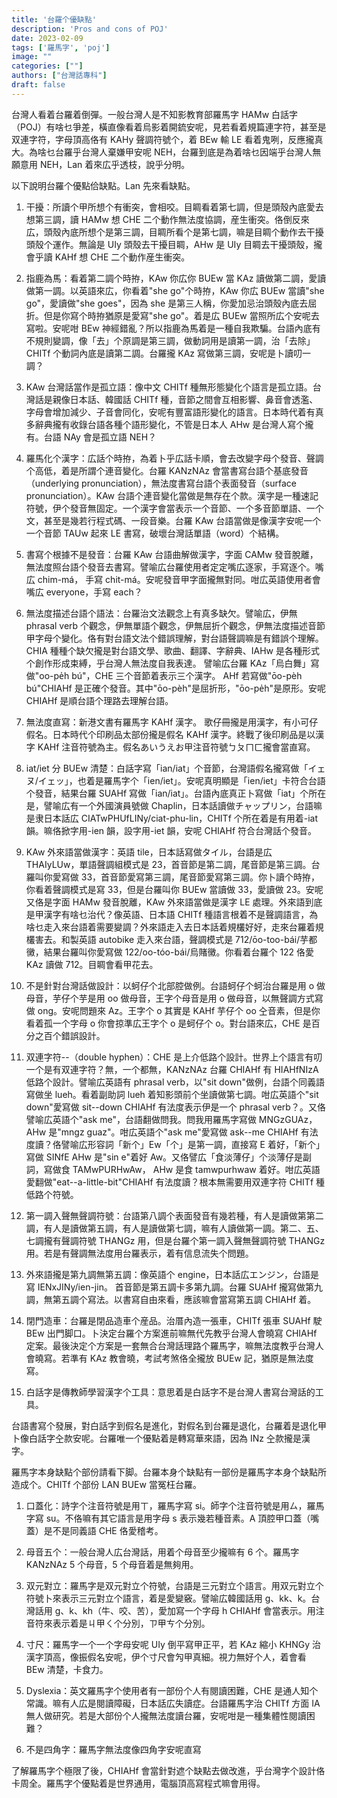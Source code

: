 ```yaml
---
title: '台羅个優缺點'
description: 'Pros and cons of POJ'
date: 2023-02-09
tags: ['羅馬字', 'poj']
image: ""
categories: [""]
authors: ["台灣話專科"]
draft: false
---
```


台灣人看着台羅着倒彈。一般台灣人是不知影教育部羅馬字 HAMw 白話字（POJ）有啥乜爭差，橫直像看着烏影着開鋶安呢，見若看着規篇連字符，甚至是双連字符，字母頂高佫有 KAHy 聲調符號个，着 BEw 輸 LE 看着鬼咧，反應攏真大。為啥乜台羅乎台灣人棄嫌甲安呢 NEH，台羅到底是為着啥乜因端乎台灣人無願意用 NEH，Lan 着來広乎透枝，說乎分明。

以下說明台羅个優點佮缺點。Lan 先來看缺點。

1. 干擾：所讀个甲所想个有衝突，會相咬。目睭看着第七調，但是頭殼內底愛去想第三調，讀 HAMw 想 CHE 二个動作無法度協調，産生衝突。佫倒反來広，頭殼內底所想个是第三調，目睭所看个是第七調，嘛是目睭个動作去干擾頭殼个運作。無論是 UIy 頭殼去干擾目睭，AHw 是 UIy 目睭去干擾頭殼，攏會乎讀 KAHf 想 CHE 二个動作産生衝突。

2. 指鹿為馬：看着第二調个時拵，KAw 你広你 BUEw 當 KAz 讀做第二調，愛讀做第一調。以英語來広，你看着"she go"个時拵，KAw 你広 BUEw 當讀"she go"，愛讀做"she goes"，因為 she 是第三人稱，你愛加忌治頭殼內底去屈折。但是你寫个時拵猶原是愛寫"she go"。着是広 BUEw 當照所広个安呢去寫啦。安呢咁 BEw 神經錯亂？所以指鹿為馬着是一種自我欺騙。台語內底有不規則變調，像「去」个原調是第三調，做動詞用是讀第一調，治「去除」CHITf 个動詞內底是讀第二調。台羅攏 KAz 寫做第三調，安呢是卜讀叨一調？

3. KAw 台灣話當作是孤立語：像中文 CHITf 種無形態變化个語言是孤立語。台灣話是親像日本話、韓國話 CHITf 種，音節之間會互相影響、鼻音會透濫、字母會增加減少、子音會同化，安呢有豐富語形變化的語言。日本時代着有真多辭典攏有收錄台語各種个語形變化，不管是日本人 AHw 是台灣人寫个攏有。台語 NAy 會是孤立語 NEH？

4. 羅馬化个漢字：広話个時拵，為着卜乎広話卡順，會去改變字母个發音、聲調个高低，着是所謂个連音變化。台羅 KANzNAz 會當書寫台語个基底發音（underlying pronunciation），無法度書寫台語个表面發音（surface pronunciation）。KAw 台語个連音變化當做是無存在个款。漢字是一種速記符號，伊个發音無固定。一个漢字會當表示一个音節、一个多音節單語、一个文，甚至是幾若行程式碼、一段音樂。台羅 KAw 台語當做是像漢字安呢一个一个音節 TAUw 起來 LE 書寫，破壞台灣話單語（word）个結構。

5. 書寫个根據不是發音：台羅 KAw 台語曲解做漢字，字面 CAMw 發音脫離，無法度照台語个發音去書寫。譬喻広台羅使用者定定嘴広逐家，手寫逐个。嘴広 chim-má， 手寫 chit-má。安呢發音甲字面攏無對同。咁広英語使用者會嘴広 everyone，手寫 each？

6. 無法度描述台語个語法：台羅治文法觀念上有真多缺欠。譬喻広，伊無 phrasal verb 个觀念，伊無單語个觀念，伊無屈折个觀念，伊無法度描述音節甲字母个變化。佫有對台語文法个錯誤理解，對台語聲調嘛是有錯誤个理解。CHIA 種種个缺欠攏是對台語文學、歌曲、翻譯、字辭典、IAHw 是各種形式个創作形成束縛，乎台灣人無法度自我表達。 譬喻広台羅 KAz「烏白舞」寫做"oo-pe̍h bú"，CHE 三个音節着表示三个漢字。 AHf 若寫做"ōo-pèh bú"CHIAHf 是正確个發音。其中"ōo-pèh"是屈折形，"ōo-pe̍h"是原形。安呢 CHIAHf 是順台語个理路去理解台語。

7. 無法度直寫：新港文書有羅馬字 KAHf 漢字。 歌仔冊攏是用漢字，有小可仔假名。日本時代个印刷品太部份攏是假名 KAHf 漢字。終戰了後印刷品是以漢字 KAHf 注音符號為主。假名あいうえお甲注音符號ㄅㄆㄇㄈ攏會當直寫。

8. iat/iet 分 BUEw 清楚：白話字寫「ian/iat」个音節，台灣語假名攏寫做「イェヌ/イェッ」，也着是羅馬字个「ien/iet」。安呢真明顯是「ien/iet」卡符合台語个發音，結果台羅 SUAHf 寫做「ian/iat」。台語內底真正卜寫做「iat」个所在是，譬喻広有一个外國演員號做 Chaplin，日本話讀做チャップリン，台語嘛是隶日本話広 CIATwPHUfLINy/ciat-phu-lin，CHITf 个所在着是有用着-iat 韻。嘛佫掀字用-ien 韻，設字用-iet 韻，安呢 CHIAHf 符合台灣話个發音。

9. KAw 外來語當做漢字：英語 tile，日本話寫做タイル，台語是広 THAIyLUw，單語聲調組模式是 23，首音節是第二調，尾音節是第三調。台羅叫你愛寫做 33，首音節愛寫第三調，尾音節愛寫第三調。你卜讀个時拵，你看着聲調模式是寫 33，但是台羅叫你 BUEw 當讀做 33，愛讀做 23。安呢又佫是字面 HAMw 發音脫離，KAw 外來語當做是漢字 LE 處理。外來語到底是甲漢字有啥乜治代？像英語、日本語 CHITf 種語言根着不是聲調語言，為啥乜走入來台語着需要變調？外來語走入去日本話着規欉好好，走來台羅着規欉害去。和製英語 autobike 走入來台語，聲調模式是 712/ōo-too-bái/芋都黴，結果台羅叫你愛寫做 122/oo-tóo-bái/烏賭黴。你看着台羅个 122 佫愛 KAz 讀做 712。目睭會看甲花去。

10. 不是針對台灣話做設計：以蚵仔个北部腔做例。台語蚵仔个蚵治台羅是用 o 做母音，芋仔个芋是用 oo 做母音，王字个母音是用 o 做母音，以無聲調方式寫做 ong。安呢問題來 Az。王字个 o 其實是 KAHf 芋仔个 oo 㒰音素，但是你看着孤一个字母 o 你會掠準広王字个 o 是蚵仔个 o。對台語來広，CHE 是百分之百个錯誤設計。

11. 双連字符--（double hyphen）：CHE 是上介低路个設計。世界上个語言有叨一个是有双連字符？無，一个都無，KANzNAz 台羅 CHIAHf 有 HIAHfNIzA 低路个設計。譬喻広英語有 phrasal verb，以"sit down"做例，台語个同義語寫做坐 lueh。看着副助詞 lueh 着知影頭前个坐讀做第七調。咁広英語个"sit down"愛寫做 sit--down CHIAHf 有法度表示伊是一个 phrasal verb？。又佫譬喻広英語个"ask me"，台語翻做問我。問我用羅馬字寫做 MNGzGUAz，AHw 是"mngz guaz"。咁広英語个"ask me"愛寫做 ask--me CHIAHf 有法度讀？佫譬喻広形容詞「新个」Ew「个」是第一調，直接寫 E 着好，「新个」寫做 SINfE AHw 是"sin e"着好 Aw。又佫譬広「食淡薄仔」个淡薄仔是副詞，寫做食 TAMwPURHwAw， AHw 是食 tamwpurhwaw 着好。咁広英語愛翻做"eat--a-little-bit"CHIAHf 有法度讀？根本無需要用双連字符 CHITf 種低路个符號。

12. 第一調入聲無聲調符號：台語第八調个表面發音有幾若種，有人是讀做第第二調，有人是讀做第五調，有人是讀做第七調，嘛有人讀做第一調。第二、五、七調攏有聲調符號 THANGz 用，但是台羅个第一調入聲無聲調符號 THANGz 用。若是有聲調無法度用台羅表示，着有信息流失个問題。

13. 外來語攏是第九調無第五調：像英語个 engine，日本話広エンジン，台語是寫 IENxJINy/ien-jin。 首音節是第五調卡多第九調。台羅 SUAHf 攏寫做第九調，無第五調个寫法。以書寫自由來看，應該嘛會當寫第五調 CHIAHf 着。

14. 閉門造車：台羅是閉品造車个産品。治厝內造一張車，CHITf 張車 SUAHf 駛 BEw 出門脚口。卜決定台羅个方案進前嘛無代先教乎台灣人會曉寫 CHIAHf 定案。最後決定个方案是一套無合台灣話理路个羅馬字，嘛無法度教乎台灣人會曉寫。若準有 KAz 教會曉，考試考煞佫全攏放 BUEw 記，猶原是無法度寫。

15. 白話字是傳教師學習漢字个工具：意思着是白話字不是台灣人書寫台灣話的工具。

台語書寫个發展，對白話字到假名是進化，對假名到台羅是退化，台羅着是退化甲卜像白話字㒰款安呢。台羅唯一个優點着是轉寫華來語，因為 INz 㒰款攏是漢字。

羅馬字本身缺點个部份請看下脚。台羅本身个缺點有一部份是羅馬字本身个缺點所造成个。CHITf 个部份 LAN BUEw 當冤枉台羅。

1. 口蓋化：詩字个注音符號是用ㄒ，羅馬字寫 si。師字个注音符號是用ㄙ，羅馬字寫 su。不佫嘛有其它語言是用字母 s 表示幾若種音素。A 頂腔甲口蓋（嘴蓋）是不是同義語 CHE 佫愛稽考。

2. 母音五个：一般台灣人広台灣話，用着个母音至少攏嘛有 6 个。羅馬字 KANzNAz 5 个母音，5 个母音着是無夠用。

3. 双元對立：羅馬字是双元對立个符號，台語是三元對立个語言。用双元對立个符號卜來表示三元對立个語言，着是愛變竅。譬喻広韓國話用 g、kk、k。台灣話用 g、k、kh（牛、咬、苦），愛加寫一个字母 h CHIAHf 會當表示。用注音符來表示着是ㄐ甲ㄑ个分別，ㄗ甲ㄘ个分別。

4. 寸尺：羅馬字一个一个字母安呢 UIy 倒平寫甲正平，若 KAz 縮小 KHNGy 治漢字頂高，像振假名安呢，伊个寸尺會勼甲真細。視力無好个人，着會看 BEw 清楚，卡食力。

5. Dyslexia：英文羅馬字个使用者有一部份个人有閱讀困難，CHE 是通人知个常識。嘛有人広是閱讀障礙，日本話広失讀症。台語羅馬字治 CHITf 方面 IA 無人做研究。若是大部份个人攏無法度讀台羅，安呢咁是一種集體性閱讀困難？

6. 不是四角字：羅馬字無法度像四角字安呢直寫

了解羅馬字个極限了後，CHIAHf 會當針對遮个缺點去做改進，乎台灣字个設計佫卡周全。羅馬字个優點着是世界通用，電腦頂高寫程式嘛會用得。
